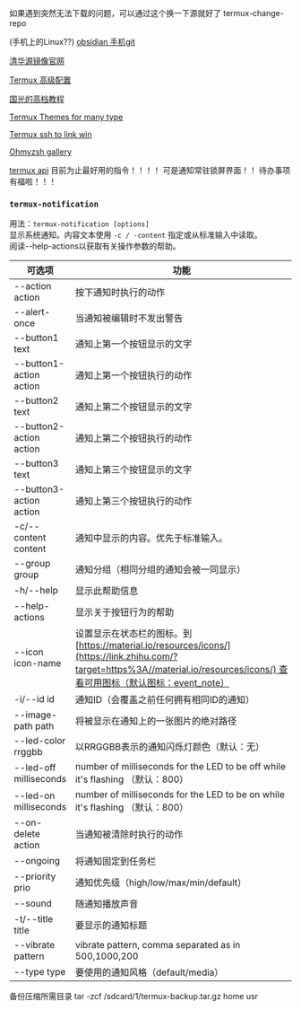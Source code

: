 如果遇到突然无法下载的问题，可以通过这个换一下源就好了
termux-change-repo

(手机上的Linux??)
[obsidian 手机git](https://zhuanlan.zhihu.com/p/619764281)

[清华源镜像官网](https://mirrors.ustc.edu.cn/help/index.html)

[Termux 高级配置](https://blog.csdn.net/qq_39312146/article/details/127913614)

[国光的高档教程](https://www.sqlsec.com/2018/05/termux.html#Termux-%E7%AE%80%E4%BB%8B)

[Termux Themes for many type](https://blog.csdn.net/m0_57236802/article/details/135183963)

[Termux ssh to link win](https://www.jianshu.com/p/5963a747e280/)

[Ohmyzsh gallery](https://github.com/ohmyzsh/ohmyzsh/wiki/Themes)

[termux api](https://zhuanlan.zhihu.com/p/322205509)
目前为止最好用的指令！！！！
可是通知常驻锁屏界面！！
待办事项有福啦！！！

### `termux-notification`

用法：`termux-notification [options]`  
显示系统通知。内容文本使用 `-c / -content` 指定或从标准输入中读取。  
阅读--help-actions以获取有关操作参数的帮助。

|可选项|功能|
|---|---|
|--action action|按下通知时执行的动作|
|--alert-once|当通知被编辑时不发出警告|
|--button1 text|通知上第一个按钮显示的文字|
|--button1-action action|通知上第一个按钮执行的动作|
|--button2 text|通知上第二个按钮显示的文字|
|--button2-action action|通知上第二个按钮执行的动作|
|--button3 text|通知上第三个按钮显示的文字|
|--button3-action action|通知上第三个按钮执行的动作|
|-c/--content content|通知中显示的内容。优先于标准输入。|
|--group group|通知分组（相同分组的通知会被一同显示）|
|-h/--help|显示此帮助信息|
|--help-actions|显示关于按钮行为的帮助|
|--icon icon-name|设置显示在状态栏的图标。到[https://material.io/resources/icons/](https://link.zhihu.com/?target=https%3A//material.io/resources/icons/) 查看可用图标（默认图标：event_note）|
|-i/--id id|通知ID（会覆盖之前任何拥有相同ID的通知）|
|--image-path path|将被显示在通知上的一张图片的绝对路径|
|--led-color rrggbb|以RRGGBB表示的通知闪烁灯颜色（默认：无）|
|--led-off milliseconds|number of milliseconds for the LED to be off while it's flashing （默认：800）|
|--led-on milliseconds|number of milliseconds for the LED to be on while it's flashing （默认：800）|
|--on-delete action|当通知被清除时执行的动作|
|--ongoing|将通知固定到任务栏|
|--priority prio|通知优先级（high/low/max/min/default）|
|--sound|随通知播放声音|
|-t/--title title|要显示的通知标题|
|--vibrate pattern|vibrate pattern, comma separated as in 500,1000,200|
|--type type|要使用的通知风格（default/media）|


备份压缩所需目录
tar -zcf /sdcard/1/termux-backup.tar.gz home usr